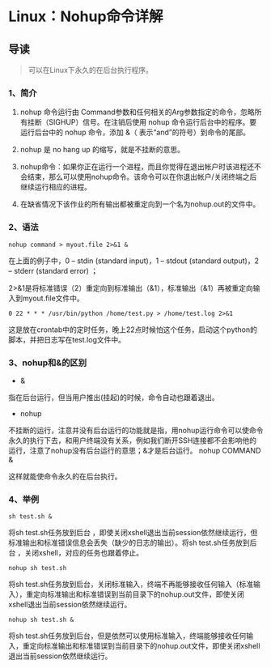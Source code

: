 # Linux：Nohup命令详解

## 导读

> 可以在Linux下永久的在后台执行程序。

### 1、简介

1. nohup 命令运行由 Command参数和任何相关的Arg参数指定的命令，忽略所有挂断（SIGHUP）信号。在注销后使用 nohup 命令运行后台中的程序。要运行后台中的 nohup 命令，添加 &（ 表示“and”的符号）到命令的尾部。

2. nohup 是 no hang up 的缩写，就是不挂断的意思。

3. nohup命令：如果你正在运行一个进程，而且你觉得在退出帐户时该进程还不会结束，那么可以使用nohup命令。该命令可以在你退出帐户/关闭终端之后继续运行相应的进程。

4. 在缺省情况下该作业的所有输出都被重定向到一个名为nohup.out的文件中。

### 2、语法

```shell
nohup command > myout.file 2>&1 &
```

在上面的例子中，0 – stdin (standard input)，1 – stdout (standard output)，2 – stderr (standard error) ；

2>&1是将标准错误（2）重定向到标准输出（&1），标准输出（&1）再被重定向输入到myout.file文件中。

```shell
0 22 * * * /usr/bin/python /home/test.py > /home/test.log 2>&1
```

这是放在crontab中的定时任务，晚上22点时候怕这个任务，启动这个python的脚本，并把日志写在test.log文件中。

### 3、nohup和&的区别

- &

指在后台运行，但当用户推出(挂起)的时候，命令自动也跟着退出。

- nohup

不挂断的运行，注意并没有后台运行的功能就是指，用nohup运行命令可以使命令永久的执行下去，和用户终端没有关系，例如我们断开SSH连接都不会影响他的运行，注意了nohup没有后台运行的意思；&才是后台运行。
nohup COMMAND &

这样就能使命令永久的在后台执行。

### 4、举例

```shell
sh test.sh &
```

将sh test.sh任务放到后台 ，即使关闭xshell退出当前session依然继续运行，但标准输出和标准错误信息会丢失（缺少的日志的输出）。将sh test.sh任务放到后台 ，关闭xshell，对应的任务也跟着停止。

```shell
nohup sh test.sh
```

将sh test.sh任务放到后台，关闭标准输入，终端不再能够接收任何输入（标准输入），重定向标准输出和标准错误到当前目录下的nohup.out文件，即使关闭xshell退出当前session依然继续运行。

```shell
nohup sh test.sh &
```

将sh test.sh任务放到后台，但是依然可以使用标准输入，终端能够接收任何输入，重定向标准输出和标准错误到当前目录下的nohup.out文件，即使关闭xshell退出当前session依然继续运行。

